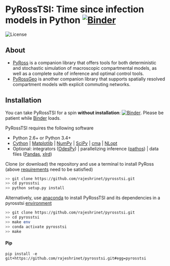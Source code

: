 # PyRossTSI: Time since infection models in Python  [![Binder](https://mybinder.org/badge.svg)](https://mybinder.org/v2/gh/rajeshrinet/pyrosstsi/master?filepath=examples)  
![License](https://img.shields.io/github/license/rajeshrinet/pyrosstsi) 


## About


* [PyRoss](https://github.com/rajeshrinet/pyross) is a companion library that offers tools for both deterministic and stochastic simulation of macroscopic compartmental models, as well as a complete
suite of inference and optimal control tools.
* [PyRossGeo](https://github.com/lukastk/PyRossGeo) is another companion library that supports spatially resolved compartment models with explicit commuting networks.


## Installation
You can take PyRossTSI for a spin **without installation**: [![Binder](https://mybinder.org/badge.svg)](https://mybinder.org/v2/gh/rajeshrinet/pyrosstsi/master?filepath=examples). Please be patient while [Binder](https://mybinder.org/v2/gh/rajeshrinet/pyrosstsi/master?filepath=examples) loads.

PyRossTSI requires the following software

- Python 2.6+ or Python 3.4+
- [Cython](http://docs.cython.org/en/latest/index.html) |  [Matplotlib](https://matplotlib.org) | [NumPy](http://www.numpy.org) |   [SciPy](https://www.scipy.org/)  | [cma](https://github.com/CMA-ES/pycma) |  [NLopt](https://anaconda.org/conda-forge/nlopt)
- Optional:  integrators ([OdesPy](https://github.com/rajeshrinet/odespy)) |  parallelizing inference ([pathos](https://anaconda.org/conda-forge/pathos)) |  data files ([Pandas](https://pandas.pydata.org/), [xlrd](https://xlrd.readthedocs.io/en/latest/))


Clone (or download) the repository and use a terminal to install PyRoss (above [requirements](https://github.com/rajeshrinet/pyrosstsi/blob/master/requirements.txt) need to be satisfied)
```bash
>> git clone https://github.com/rajeshrinet/pyrosstsi.git
>> cd pyrosstsi
>> python setup.py install
```


Alternatively, use [anaconda](https://docs.conda.io/projects/continuumio-conda/en/latest/user-guide/install/macos.html) to install PyRossTSI and its dependencies in a pyrosstsi [environment](https://github.com/rajeshrinet/pyrosstsi/blob/master/environment.yml)
```bash
>> git clone https://github.com/rajeshrinet/pyrosstsi.git
>> cd pyrosstsi
>> make env
>> conda activate pyrosstsi
>> make
```
#### Pip

```
pip install -e git+https://github.com/rajeshrinet/pyrosstsi.git#egg=pyrosstsi
```
